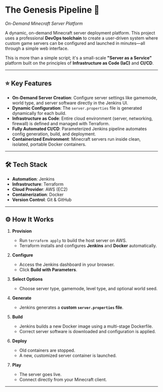 # The Genesis Pipeline 🚀  
_On-Demand Minecraft Server Platform_

A dynamic, on-demand Minecraft server deployment platform. This project uses a professional **DevOps toolchain** to create a user-driven system where custom game servers can be configured and launched in minutes—all through a simple web interface.  

This is more than a simple script; it's a small-scale **"Server as a Service"** platform built on the principles of **Infrastructure as Code (IaC)** and **CI/CD**.  

---

## ⭐ Key Features
- **On-Demand Server Creation**: Configure server settings like gamemode, world type, and server software directly in the Jenkins UI.  
- **Dynamic Configuration**: The `server.properties` file is generated dynamically for each build.  
- **Infrastructure as Code**: Entire cloud environment (server, networking, firewall) is defined and managed with Terraform.  
- **Fully Automated CI/CD**: Parameterized Jenkins pipeline automates config generation, build, and deployment.  
- **Containerized Environment**: Minecraft servers run inside clean, isolated, portable Docker containers.  

---

## 🛠️ Tech Stack
- **Automation**: Jenkins  
- **Infrastructure**: Terraform  
- **Cloud Provider**: AWS (EC2)  
- **Containerization**: Docker  
- **Version Control**: Git & GitHub  

---

## ⚙️ How It Works
1. **Provision**  
   - Run `terraform apply` to build the host server on AWS.  
   - Terraform installs and configures **Jenkins** and **Docker** automatically.  

2. **Configure**  
   - Access the Jenkins dashboard in your browser.  
   - Click **Build with Parameters**.  

3. **Select Options**  
   - Choose server type, gamemode, level type, and optional world seed.  

4. **Generate**  
   - Jenkins generates a **custom `server.properties` file**.  

5. **Build**  
   - Jenkins builds a new Docker image using a multi-stage Dockerfile.  
   - Correct server software is downloaded and configuration is applied.  

6. **Deploy**  
   - Old containers are stopped.  
   - A new, customized server container is launched.  

7. **Play**  
   - The server goes live.  
   - Connect directly from your Minecraft client.  

---
